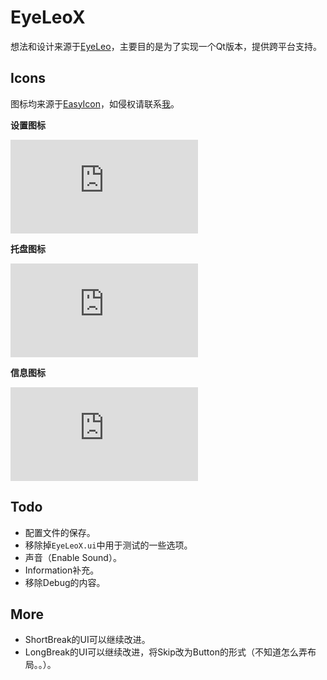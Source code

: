 # EyeLeoX
想法和设计来源于[EyeLeo](http://eyeleo.com)，主要目的是为了实现一个Qt版本，提供跨平台支持。



## Icons
图标均来源于[EasyIcon](www.easyicon.net)，如侵权请联系[我](mailto:goclisyyh@gmail.com)。

__设置图标__

![设置](http://www.easyicon.net/api/resize_png_new.php?id=1182692&size=32)

__托盘图标__

![托盘](http://www.easyicon.net/api/resize_png_new.php?id=1179072&size=32)

__信息图标__

![信息](http://www.easyicon.net/api/resize_png_new.php?id=1182645&size=32)

## Todo
- 配置文件的保存。
- 移除掉`EyeLeoX.ui`中用于测试的一些选项。
- 声音（Enable Sound）。
- Information补充。
- 移除Debug的内容。

## More
- ShortBreak的UI可以继续改进。
- LongBreak的UI可以继续改进，将Skip改为Button的形式（不知道怎么弄布局。。）。